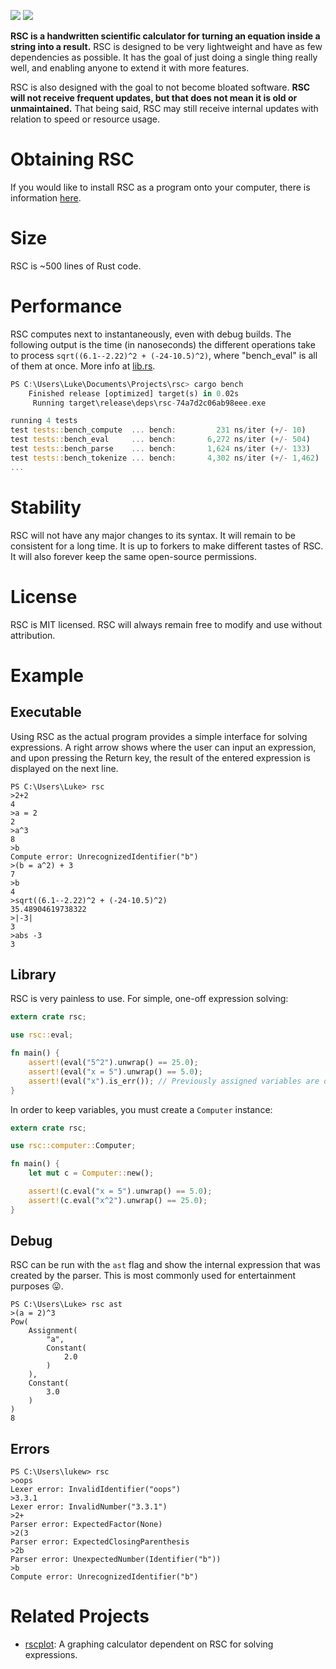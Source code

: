![](https://img.shields.io/crates/l/rsc.svg) ![](https://img.shields.io/crates/dv/rsc.svg)

**RSC is a handwritten scientific calculator for turning an equation inside a string into a result.** RSC is designed to be very lightweight and have as few dependencies as possible. It has the goal of just doing a single thing really well, and enabling anyone to extend it with more features.

RSC is also designed with the goal to not become bloated software. **RSC will not receive frequent updates, but that does not mean it is old or unmaintained.** That being said, RSC may still receive internal updates with relation to speed or resource usage.

# Obtaining RSC
If you would like to install RSC as a program onto your computer, there is information [here](https://github.com/asmoaesl/rsc/wiki/Executable).

# Size
RSC is ~500 lines of Rust code.

# Performance
RSC computes next to instantaneously, even with debug builds. The following output is the time (in nanoseconds) the different operations take to process `sqrt((6.1--2.22)^2 + (-24-10.5)^2)`, where "bench_eval" is all of them at once. More info at [lib.rs](https://github.com/asmoaesl/rsc/blob/master/src/lib.rs).
```rs
PS C:\Users\Luke\Documents\Projects\rsc> cargo bench
    Finished release [optimized] target(s) in 0.02s
     Running target\release\deps\rsc-74a7d2c06ab98eee.exe

running 4 tests
test tests::bench_compute  ... bench:         231 ns/iter (+/- 10)
test tests::bench_eval     ... bench:       6,272 ns/iter (+/- 504)
test tests::bench_parse    ... bench:       1,624 ns/iter (+/- 133)
test tests::bench_tokenize ... bench:       4,302 ns/iter (+/- 1,462)
...
```

# Stability
RSC will not have any major changes to its syntax. It will remain to be consistent for a long time. It is up to forkers to make different tastes of RSC. It will also forever keep the same open-source permissions.

# License
RSC is MIT licensed. RSC will always remain free to modify and use without attribution.

# Example
## Executable
Using RSC as the actual program provides a simple interface for solving expressions. A right arrow shows where the user can input an expression, and upon pressing the Return key, the result of the entered expression is displayed on the next line.
```
PS C:\Users\Luke> rsc
>2+2
4
>a = 2
2
>a^3
8
>b
Compute error: UnrecognizedIdentifier("b")
>(b = a^2) + 3
7
>b
4
>sqrt((6.1--2.22)^2 + (-24-10.5)^2)
35.48904619738322
>|-3|
3
>abs -3
3
```
## Library
RSC is very painless to use. For simple, one-off expression solving:
```rs
extern crate rsc;

use rsc::eval;

fn main() {
    assert!(eval("5^2").unwrap() == 25.0);
    assert!(eval("x = 5").unwrap() == 5.0);
    assert!(eval("x").is_err()); // Previously assigned variables are discarded
}
```
In order to keep variables, you must create a `Computer` instance:
```rs
extern crate rsc;

use rsc::computer::Computer;

fn main() {
    let mut c = Computer::new();

    assert!(c.eval("x = 5").unwrap() == 5.0);
    assert!(c.eval("x^2").unwrap() == 25.0);
}
```
## Debug
RSC can be run with the `ast` flag and show the internal expression that was created by the parser. This is most commonly used for entertainment purposes 😛.
```
PS C:\Users\Luke> rsc ast
>(a = 2)^3
Pow(
    Assignment(
        "a",
        Constant(
            2.0
        )
    ),
    Constant(
        3.0
    )
)
8
```
## Errors
```
PS C:\Users\lukew> rsc
>oops
Lexer error: InvalidIdentifier("oops")
>3.3.1
Lexer error: InvalidNumber("3.3.1")
>2+
Parser error: ExpectedFactor(None)
>2(3
Parser error: ExpectedClosingParenthesis
>2b
Parser error: UnexpectedNumber(Identifier("b"))
>b
Compute error: UnrecognizedIdentifier("b")
```
# Related Projects
* [rscplot](https://github.com/asmoaesl/rscplot): A graphing calculator dependent on RSC for solving expressions.
